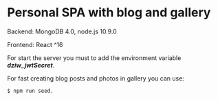 # Personal SPA with blog and gallery

Backend: MongoDB 4.0, node.js 10.9.0

Frontend: React ^16

For start the server you must to add the environment variable **_dziw_jwtSecret_**.

For fast creating blog posts and photos in gallery you can use:

```
$ npm run seed.
```

